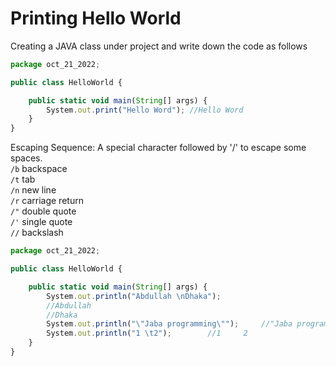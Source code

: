 # Printing Hello World

Creating a JAVA class under project and write down the code as follows

```js
package oct_21_2022;

public class HelloWorld {

	public static void main(String[] args) {
		System.out.print("Hello Word");	//Hello Word
	}
}
```
Escaping Sequence: A special character followed by '/' to escape some spaces.  
`/b` backspace  
`/t` tab  
`/n` new line  
`/r` carriage return  
`/"` double quote  
`/'` single quote  
`//` backslash  

```js
package oct_21_2022;

public class HelloWorld {

	public static void main(String[] args) {
		System.out.println("Abdullah \nDhaka");
		//Abdullah 
		//Dhaka
		System.out.println("\"Jaba programming\""); 	//"Jaba programming"
		System.out.println("1 \t2");		//1		2
	}
}
```